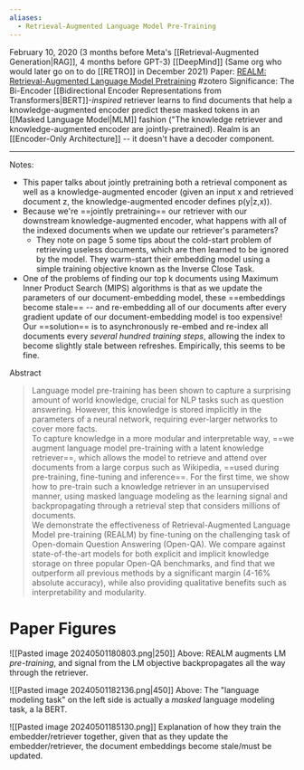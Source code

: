 ```yaml
---
aliases:
  - Retrieval-Augmented Language Model Pre-Training
---
```

February 10, 2020 (3 months before Meta's [[Retrieval-Augmented Generation|RAG]], 4 months before GPT-3)
[[DeepMind]] (Same org who would later go on to do [[RETRO]] in December 2021)
Paper: [REALM: Retrieval-Augmented Language Model Pretraining](https://arxiv.org/abs/2002.08909)
#zotero 
Significance: The Bi-Encoder [[Bidirectional Encoder Representations from Transformers|BERT]]-*inspired* retriever learns to find documents that help a knowledge-augmented encoder predict these masked tokens in an [[Masked Language Model|MLM]] fashion ("The knowledge retriever and knowledge-augmented encoder are jointly-pretrained). Realm is an [[Encoder-Only Architecture]] -- it doesn't have a decoder component.

---

Notes:
- This paper talks about jointly pretraining both a retrieval component as well as a knowledge-augmented encoder (given an input x and retrieved document z, the knowledge-augmented encoder defines p(y|z,x)).
- Because we're ==jointly pretraining== our retriever with our downstream knowledge-augmented encoder, what happens with all of the indexed documents when we update our retriever's parameters?
	- They note on page 5 some tips about the cold-start problem of retrieving useless documents, which are then learned to be ignored by the model. They warm-start their embedding model using a simple training objective known as the Inverse Close Task.
- One of the problems of finding our top k documents using Maximum Inner Product Search (MIPS) algorithms is that as we update the parameters of our document-embedding model, these ==embeddings become stale== -- and re-embedding all of our documents after every gradient update of our document-embedding model is too expensive! Our ==solution== is to asynchronously re-embed and re-index all documents every *several hundred training steps*, allowing the index to become slightly stale between refreshes. Empirically, this seems to be fine.


Abstract
> Language model pre-training has been shown to capture a surprising amount of world knowledge, crucial for NLP tasks such as question answering. However, this knowledge is stored implicitly in the parameters of a neural network, requiring ever-larger networks to cover more facts.  
> To capture knowledge in a more modular and interpretable way, ==we augment language model pre-training with a latent knowledge retriever==, which allows the model to retrieve and attend over documents from a large corpus such as Wikipedia, ==used during pre-training, fine-tuning and inference==. For the first time, we show how to pre-train such a knowledge retriever in an unsupervised manner, using masked language modeling as the learning signal and backpropagating through a retrieval step that considers millions of documents.  
> We demonstrate the effectiveness of Retrieval-Augmented Language Model pre-training (REALM) by fine-tuning on the challenging task of Open-domain Question Answering (Open-QA). We compare against state-of-the-art models for both explicit and implicit knowledge storage on three popular Open-QA benchmarks, and find that we outperform all previous methods by a significant margin (4-16% absolute accuracy), while also providing qualitative benefits such as interpretability and modularity.


# Paper Figures

![[Pasted image 20240501180803.png|250]]
Above: REALM augments LM *pre-training*, and signal from the LM objective backpropagates all the way through the retriever.

![[Pasted image 20240501182136.png|450]]
Above: The "language modeling task" on the left side is actually a *masked* language modeling task, a la BERT.

![[Pasted image 20240501185130.png]]
Explanation of how they train the embedder/retriever together, given that as they update the embedder/retriever, the document embeddings become stale/must be updated.



